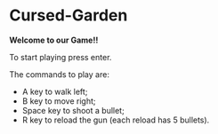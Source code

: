 # Cursed-Garden

**Welcome to our Game!!**

To start playing press enter.

The commands to play are:
- A key to walk left;
- B key to move right;
- Space key to shoot a bullet;
- R key to reload the gun (each reload has 5 bullets).
